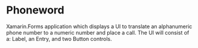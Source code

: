 # Phoneword

Xamarin.Forms application which displays a UI to translate an alphanumeric phone number to a numeric number and place a call. The UI will consist of a: Label, an Entry, and two Button controls.

<!--
<img src="Phoneword/PhoneWordScreenShot.png" alt="PhonewordScreenShot" height="42" width="42">

![Alt Text](https://elearning.xamarin.com/forms/xam120/2-layouts/exercise2/images/finished-lab.png)

